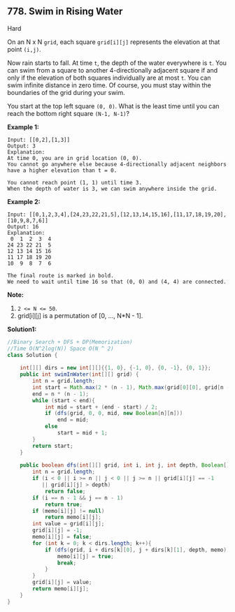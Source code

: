 ## 778. Swim in Rising Water

Hard

On an N x N `grid`, each square `grid[i][j]` represents the elevation at that point `(i,j)`.

Now rain starts to fall. At time `t`, the depth of the water everywhere is `t`. You can swim from a square to another 4-directionally adjacent square if and only if the elevation of both squares individually are at most `t`. You can swim infinite distance in zero time. Of course, you must stay within the boundaries of the grid during your swim.

You start at the top left square `(0, 0)`. What is the least time until you can reach the bottom right square `(N-1, N-1)`?

**Example 1:**

```
Input: [[0,2],[1,3]]
Output: 3
Explanation:
At time 0, you are in grid location (0, 0).
You cannot go anywhere else because 4-directionally adjacent neighbors have a higher elevation than t = 0.

You cannot reach point (1, 1) until time 3.
When the depth of water is 3, we can swim anywhere inside the grid.
```

**Example 2:**

```
Input: [[0,1,2,3,4],[24,23,22,21,5],[12,13,14,15,16],[11,17,18,19,20],[10,9,8,7,6]]
Output: 16
Explanation:
 0  1  2  3  4
24 23 22 21  5
12 13 14 15 16
11 17 18 19 20
10  9  8  7  6

The final route is marked in bold.
We need to wait until time 16 so that (0, 0) and (4, 4) are connected.
```

**Note:**

1. `2 <= N <= 50`.
2. grid[i][j] is a permutation of [0, ..., N*N - 1].

**Solution1:**

```java
//Binary Search + DFS + DP(Memorization)
//Time O(N^2log(N)) Space O(N ^ 2)
class Solution {
    
    int[][] dirs = new int[][]{{1, 0}, {-1, 0}, {0, -1}, {0, 1}};
    public int swimInWater(int[][] grid) {
        int n = grid.length;
        int start = Math.max(2 * (n - 1), Math.max(grid[0][0], grid[n - 1][n - 1])),
        end = n * (n - 1);
        while (start < end){
            int mid = start + (end - start) / 2;
            if (dfs(grid, 0, 0, mid, new Boolean[n][n]))
                end = mid;
            else
                start = mid + 1;
        }
        return start;
    }
    
    public boolean dfs(int[][] grid, int i, int j, int depth, Boolean[][] memo){
        int n = grid.length;
        if (i < 0 || i >= n || j < 0 || j >= n || grid[i][j] == -1 
           || grid[i][j] > depth)
            return false;
        if (i == n - 1 && j == n - 1)
            return true;
        if (memo[i][j] != null)
            return memo[i][j];
        int value = grid[i][j];
        grid[i][j] = -1;
        memo[i][j] = false;
        for (int k = 0; k < dirs.length; k++){
            if (dfs(grid, i + dirs[k][0], j + dirs[k][1], depth, memo)){
                memo[i][j] = true;
                break;
            }
        }
        grid[i][j] = value;
        return memo[i][j];
    }
}
```



